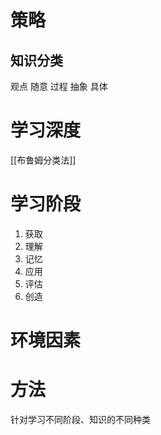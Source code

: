 # 策略
## 知识分类
观点
随意
过程
抽象
具体
# 学习深度
[[布鲁姆分类法]]
# 学习阶段
1. 获取
2. 理解
3. 记忆
4. 应用
5. 评估
6. 创造
# 环境因素
# 方法
针对学习不同阶段、知识的不同种类